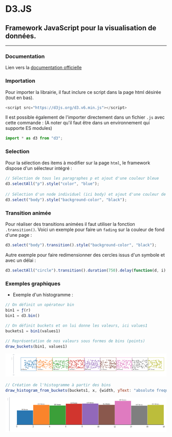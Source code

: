 # D3.JS

## Framework JavaScript pour la visualisation de données.

---

### Documentation

Lien vers la [documentation officielle](https://github.com/d3/d3/wiki)

### Importation

Pour importer la librairie, il faut inclure ce script dans la page html désirée (tout en bas).

```js
<script src="https://d3js.org/d3.v6.min.js"></script>
```

Il est possible également de l'importer directement dans un fichier `.js` avec cette commande :
(A noter qu'il faut être dans un environnement qui supporte ES modules)

```js
import * as d3 from "d3";
```

### Selection

Pour la sélection des items à modifier sur la page `html`, le framework dispose d'un sélecteur intégré :

```js
// Sélection de tous les paragraphes p et ajout d'une couleur bleue
d3.selectAll("p").style("color", "blue");

// Sélection d'un node individuel (ici body) et ajout d'une couleur de fond noire
d3.select("body").style("background-color", "black");
```

### Transition animée

Pour réaliser des transitions animées il faut utiliser la fonction `.transition()`.
Voici un exemple pour faire un `fading` sur la couleur de fond d'une page :

```js
d3.select("body").transition().style("background-color", "black");
```

Autre exemple pour faire redimensionner des cercles issus d'un symbole et avec un délai :

```js
d3.selectAll("circle").transition().duration(750).delay(function(d, i) { return i * 10; }).attr("r", function(d) { return Math.sqrt(d * scale); });
```

### Exemples graphiques

- Exemple d'un histogramme :

```js
// On définit un opérateur bin
bin1 = ƒ(r)
bin1 = d3.bin()
```

```js
// On définit buckets et on lui donne les valeurs, ici values1
buckets1 = bin1(values1)
```

```js
// Représentation de nos valeurs sous formes de bins (points)
draw_buckets(bin1, values1)
```

![Bin chart](./bins.png)

```js
// Création de l'histogramme à partir des bins 
draw_histogram_from_buckets(buckets1, x, {width, yText: "absolute frequency (#)"})
```

![Hist chart](./hist.png)